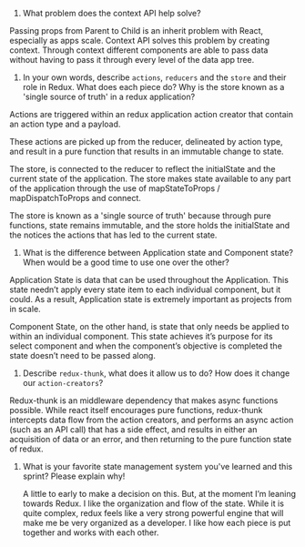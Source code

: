 1. What problem does the context API help solve?

Passing props from Parent to Child is an inherit problem with React, especially as apps scale. Context API solves this problem by creating context. Through context different components are able to pass data without having to pass it through every level of the data app tree.

1. In your own words, describe `actions`, `reducers` and the `store` and their role in Redux. What does each piece do? Why is the store known as a 'single source of truth' in a redux application?

Actions are triggered within an redux application action creator that contain an action type and a payload.

These actions are picked up from the reducer, delineated by action type, and result in a pure function that results in an immutable change to state.

The store, is connected to the reducer to reflect the initialState and the current state of the application. The store makes state available to any part of the application through the use of mapStateToProps /  mapDispatchToProps and connect.

The store is known as  a 'single source of truth' because through pure functions, state remains immutable, and the store holds the initialState and the notices the actions that has led to the current state.  

1. What is the difference between Application state and Component state? When would be a good time to use one over the other?

Application State is data that can be used throughout the Application. This state needn’t apply every state item to each individual component, but it could. As a result, Application state is extremely important as projects from in scale.

Component State, on the other hand, is state that only needs be applied to within an individual component. This state achieves it’s purpose for its select component and when the component’s objective is completed the state doesn’t need to be passed along.

1. Describe `redux-thunk`, what does it allow us to do? How does it change our `action-creators`?

Redux-thunk is an middleware dependency that makes async functions possible. While react itself encourages pure functions, redux-thunk intercepts data flow from the action creators, and performs an async action (such as an API call) that has a side effect, and results in either an acquisition of data or an error, and then returning to the pure function state of redux.


1. What is your favorite state management system you've learned and this sprint? Please explain why!

	A little to early to make a decision on this. But, at the moment I’m leaning towards Redux. I like the organization and flow of the state. While it is quite complex, redux feels like a very strong powerful engine that will make me be very organized as a developer. I like how each piece is put together and works with each other.